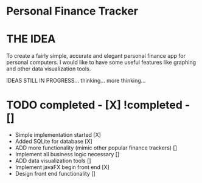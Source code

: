 ﻿# Personal Finance Tracker

# THE IDEA 

To create a fairly simple, accurate and elegant personal finance app for personal computers. I would like to have
some useful features like graphing and other data visualization tools. 

IDEAS STILL IN PROGRESS... thinking... more thinking... 

# TODO      completed - [X] !completed - []
- Simple implementation started [X]
- Added SQLite for database [X]
- ADD more functionality (mimic other popular finance trackers) []
- Implement all business logic necessary []
- ADD data visualization tools []
- Implement javaFX begin front end [X]
- Design front end functionality []





